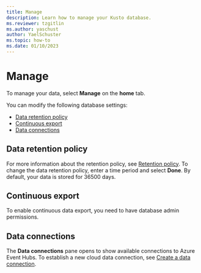 ```yaml
---
title: Manage 
description: Learn how to manage your Kusto database.
ms.reviewer: tzgitlin
ms.author: yaschust
author: YaelSchuster
ms.topic: how-to
ms.date: 01/10/2023
---
```


# Manage

To manage your data, select **Manage** on the **home** tab.

You can modify the following database settings:

* [Data retention policy](#data-retention-policy)
* [Continuous export](#continuous-export)
* [Data connections](#data-connections)

## Data retention policy

For more information about the retention policy, see [Retention policy](#data-retention-policy).  To change the data retention policy, enter a time period and select **Done**. By default, your data is stored for 36500 days.

## Continuous export

To enable continuous data export, you need to have database admin permissions.

## Data connections

The **Data connections** pane opens to show available connections to Azure Event Hubs. To establish a new cloud data connection, see [Create a data connection](get-data-event-hub.md#create-a-data-connection).
